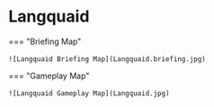 # Langquaid

=== "Briefing Map"

    ![Langquaid Briefing Map](Langquaid.briefing.jpg)

=== "Gameplay Map"

    ![Langquaid Gameplay Map](Langquaid.jpg)

